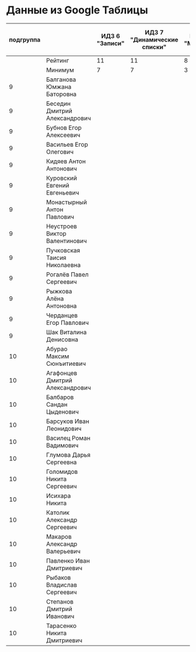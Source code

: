 # Данные из Google Таблицы

| подгруппа |  | ИДЗ 6 "Записи" | ИДЗ 7 "Динамические списки" | ИДЗ 8 "Модули" | ИДЗ 9 "Битовые маски в С++" | ИДЗ | КР 1 | КР 2 | Коллоквиум | Общие задания |
| --- | --- | --- | --- | --- | --- | --- | --- | --- | --- | --- |
|  | Рейтинг | 11 | 11 | 8 | 11 | 41 | 12 | 12 | 15 | 4 |
|  | Минимум | 7 | 7 | 3 | 7 | 24 | 8 | 8 | 9 | 3 |
| 9 | Балганова Юмжана Баторовна |  |  |  |  | 0 |  |  |  |  |
| 9 | Беседин Дмитрий Александрович |  |  |  |  | 0 |  |  |  |  |
| 9 | Бубнов Егор Алексеевич |  |  |  |  | 0 |  |  |  |  |
| 9 | Васильев Егор Олегович |  |  |  |  | 0 |  |  |  |  |
| 9 | Кидяев Антон Антонович |  |  |  |  | 0 |  |  |  |  |
| 9 | Куровский Евгений Евгеньевич |  |  |  |  | 0 |  |  |  |  |
| 9 | Монастырный Антон Павлович |  |  |  |  | 0 |  |  |  |  |
| 9 | Неустроев Виктор Валентинович |  |  |  |  | 0 |  |  |  |  |
| 9 | Пучковская Таисия Николаевна |  |  |  |  | 0 |  |  |  |  |
| 9 | Рогалёв Павел Сергеевич |  |  |  |  | 0 |  |  |  |  |
| 9 | Рыжкова Алёна Антоновна |  |  |  |  | 0 |  |  |  |  |
| 9 | Черданцев Егор Павлович |  |  |  |  | 0 |  |  |  |  |
| 9 | Шак Виталина Денисовна |  |  |  |  | 0 |  |  |  |  |
| 10 | Абурао Максим Сюнъитиевич |  |  |  |  | 0 |  |  |  |  |
| 10 | Агафонцев Дмитрий Александрович |  |  |  |  | 0 |  |  |  |  |
| 10 | Балбаров Сандан Цыденович |  |  |  |  | 0 |  |  |  |  |
| 10 | Барсуков Иван Леонидович |  |  |  |  | 0 |  |  |  |  |
| 10 | Василец Роман Вадимович |  |  |  |  | 0 |  |  |  |  |
| 10 | Глумова Дарья Сергеевна |  |  |  |  | 0 |  |  |  |  |
| 10 | Голомидов Никита Сергеевич |  |  |  |  | 0 |  |  |  |  |
| 10 | Исихара Никита |  |  |  |  | 0 |  |  |  |  |
| 10 | Католик Александр Сергеевич |  |  |  |  | 0 |  |  |  |  |
| 10 | Макаров Александр Валерьевич |  |  |  |  | 0 |  |  |  |  |
| 10 | Павленко Иван Дмитриевич |  |  |  |  | 0 |  |  |  |  |
| 10 | Рыбаков Владислав Сергеевич |  |  |  |  | 0 |  |  |  |  |
| 10 | Степанов Дмитрий Иванович |  |  |  |  | 0 |  |  |  |  |
| 10 | Тарасенко Никита Дмитриевич |  |  |  |  | 0 |  |  |  |  |
